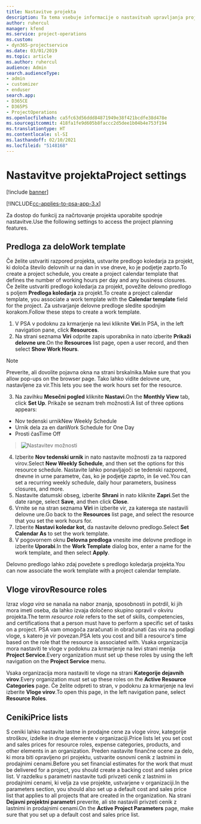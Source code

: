```yaml
---
title: Nastavitve projekta
description: Ta tema vsebuje informacije o nastavitvah upravljanja projektov.
author: ruhercul
manager: kfend
ms.service: project-operations
ms.custom:
- dyn365-projectservice
ms.date: 03/01/2019
ms.topic: article
ms.author: ruhercul
audience: Admin
search.audienceType:
- admin
- customizer
- enduser
search.app:
- D365CE
- D365PS
- ProjectOperations
ms.openlocfilehash: ca5fc63d56ddd84871949e38f421bcdfe38d478e
ms.sourcegitcommit: 418fa1fe9d605b8faccc2d5dee1b04b4e753f194
ms.translationtype: HT
ms.contentlocale: sl-SI
ms.lasthandoff: 02/10/2021
ms.locfileid: "5148168"
---
```

# <a name="project-settings"></a><span data-ttu-id="2231e-103">Nastavitve projekta</span><span class="sxs-lookup"><span data-stu-id="2231e-103">Project settings</span></span>

[!include [banner](../includes/psa-now-project-operations.md)]

[!INCLUDE[cc-applies-to-psa-app-3.x](../includes/cc-applies-to-psa-app-3x.md)]

<span data-ttu-id="2231e-104">Za dostop do funkcij za načrtovanje projekta uporabite spodnje nastavitve.</span><span class="sxs-lookup"><span data-stu-id="2231e-104">Use the following settings to access the project planning features.</span></span>

## <a name="work-template"></a><span data-ttu-id="2231e-105">Predloga za delo</span><span class="sxs-lookup"><span data-stu-id="2231e-105">Work template</span></span>

<span data-ttu-id="2231e-106">Če želite ustvariti razpored projekta, ustvarite predlogo koledarja za projekt, ki določa število delovnih ur na dan in vse dneve, ko je podjetje zaprto.</span><span class="sxs-lookup"><span data-stu-id="2231e-106">To create a project schedule, you create a project calendar template that defines the number of working hours per day and any business closures.</span></span> <span data-ttu-id="2231e-107">Če želite ustvariti predlogo koledarja za projekt, povežite delovno predlogo s poljem **Predloga koledarja** za projekt.</span><span class="sxs-lookup"><span data-stu-id="2231e-107">To create a project calendar template, you associate a work template with the **Calendar template** field for the project.</span></span> <span data-ttu-id="2231e-108">Za ustvarjanje delovne predloge sledite spodnjim korakom.</span><span class="sxs-lookup"><span data-stu-id="2231e-108">Follow these steps to create a work template.</span></span>

1. <span data-ttu-id="2231e-109">V PSA v podoknu za krmarjenje na levi kliknite **Viri**.</span><span class="sxs-lookup"><span data-stu-id="2231e-109">In PSA, in the left navigation pane, click **Resources**.</span></span> 
2. <span data-ttu-id="2231e-110">Na strani seznama **Viri** odprite zapis uporabnika in nato izberite **Prikaži delovne ure**.</span><span class="sxs-lookup"><span data-stu-id="2231e-110">On the **Resources** list page, open a user record, and then select **Show Work Hours**.</span></span>

  > [!NOTE]
  > <span data-ttu-id="2231e-111">Preverite, ali dovolite pojavna okna na strani brskalnika.</span><span class="sxs-lookup"><span data-stu-id="2231e-111">Make sure that you allow pop-ups on the browser page.</span></span> <span data-ttu-id="2231e-112">Tako lahko vidite delovne ure, nastavljene za vir.</span><span class="sxs-lookup"><span data-stu-id="2231e-112">This lets you see the work hours set for the resource.</span></span>
  
3. <span data-ttu-id="2231e-113">Na zavihku **Mesečni pogled** kliknite **Nastavi**.</span><span class="sxs-lookup"><span data-stu-id="2231e-113">On the **Monthly View** tab, click **Set Up**.</span></span> <span data-ttu-id="2231e-114">Prikaže se seznam treh možnosti:</span><span class="sxs-lookup"><span data-stu-id="2231e-114">A list of three options appears:</span></span> 

  - <span data-ttu-id="2231e-115">Nov tedenski urnik</span><span class="sxs-lookup"><span data-stu-id="2231e-115">New Weekly Schedule</span></span>
  - <span data-ttu-id="2231e-116">Urnik dela za en dan</span><span class="sxs-lookup"><span data-stu-id="2231e-116">Work Schedule for One Day</span></span>
  - <span data-ttu-id="2231e-117">Prosti čas</span><span class="sxs-lookup"><span data-stu-id="2231e-117">Time Off</span></span>

> ![Nastavitev možnosti](media/project-13.png)

4. <span data-ttu-id="2231e-119">Izberite **Nov tedenski urnik** in nato nastavite možnosti za ta razpored virov.</span><span class="sxs-lookup"><span data-stu-id="2231e-119">Select **New Weekly Schedule**, and then set the options for this resource schedule.</span></span> <span data-ttu-id="2231e-120">Nastavite lahko ponavljajoči se tedenski razpored, dnevne in urne parametre, čas, ko je podjetje zaprto, in še več.</span><span class="sxs-lookup"><span data-stu-id="2231e-120">You can set a recurring weekly schedule, daily hour parameters, business closures, and more.</span></span>
5. <span data-ttu-id="2231e-121">Nastavite datumski obseg, izberite **Shrani** in nato kliknite **Zapri**.</span><span class="sxs-lookup"><span data-stu-id="2231e-121">Set the date range, select **Save**, and then click **Close**.</span></span> 
6. <span data-ttu-id="2231e-122">Vrnite se na stran seznama **Viri** in izberite vir, za katerega ste nastavili delovne ure.</span><span class="sxs-lookup"><span data-stu-id="2231e-122">Go back to the **Resources** list page, and select the resource that you set the work hours for.</span></span> 
7. <span data-ttu-id="2231e-123">Izberite **Nastavi koledar kot**, da nastavite delovno predlogo.</span><span class="sxs-lookup"><span data-stu-id="2231e-123">Select **Set Calendar As** to set the work template.</span></span> 
8. <span data-ttu-id="2231e-124">V pogovornem oknu **Delovna predloga** vnesite ime delovne predloge in izberite **Uporabi**.</span><span class="sxs-lookup"><span data-stu-id="2231e-124">In the **Work Template** dialog box, enter a name for the work template, and then select **Apply**.</span></span> 

<span data-ttu-id="2231e-125">Delovno predlogo lahko zdaj povežete s predlogo koledarja projekta.</span><span class="sxs-lookup"><span data-stu-id="2231e-125">You can now associate the work template with a project calendar template.</span></span>

## <a name="resource-roles"></a><span data-ttu-id="2231e-126">Vloge virov</span><span class="sxs-lookup"><span data-stu-id="2231e-126">Resource roles</span></span>

<span data-ttu-id="2231e-127">Izraz *vloga vira* se nanaša na nabor znanja, sposobnosti in potrdil, ki jih mora imeti oseba, da lahko izvaja določeno skupino opravil v okviru projekta.</span><span class="sxs-lookup"><span data-stu-id="2231e-127">The term *resource role* refers to the set of skills, competencies, and certifications that a person must have to perform a specific set of tasks on a project.</span></span> <span data-ttu-id="2231e-128">PSA vam omogoča zaračunati in obračunati čas vira na podlagi vloge, s katero je vir povezan.</span><span class="sxs-lookup"><span data-stu-id="2231e-128">PSA lets you cost and bill a resource's time based on the role that the resource is associated with.</span></span> <span data-ttu-id="2231e-129">Vsaka organizacija mora nastaviti te vloge v podoknu za krmarjenje na levi strani menija **Project Service**.</span><span class="sxs-lookup"><span data-stu-id="2231e-129">Every organization must set up these roles by using the left navigation on the **Project Service** menu.</span></span>

<span data-ttu-id="2231e-130">Vsaka organizacija mora nastaviti te vloge na strani **Kategorije dejavnih virov**.</span><span class="sxs-lookup"><span data-stu-id="2231e-130">Every organization must set up these roles on the **Active Resource Categories** page.</span></span> <span data-ttu-id="2231e-131">Če želite odpreti to stran, v podoknu za krmarjenje na levi izberite **Vloge virov**.</span><span class="sxs-lookup"><span data-stu-id="2231e-131">To open this page, in the left navigation pane, select **Resource Roles**.</span></span>

## <a name="price-lists"></a><span data-ttu-id="2231e-132">Ceniki</span><span class="sxs-lookup"><span data-stu-id="2231e-132">Price lists</span></span>

<span data-ttu-id="2231e-133">S ceniki lahko nastavite lastne in prodajne cene za vloge virov, kategorije stroškov, izdelke in druge elemente v organizaciji.</span><span class="sxs-lookup"><span data-stu-id="2231e-133">Price lists let you set cost and sales prices for resource roles, expense categories, products, and other elements in an organization.</span></span> <span data-ttu-id="2231e-134">Preden nastavite finančne ocene za delo, ki mora biti opravljeno pri projektu, ustvarite osnovni cenik z lastnimi in prodajnimi cenami.</span><span class="sxs-lookup"><span data-stu-id="2231e-134">Before you set financial estimates for the work that must be delivered for a project, you should create a backing cost and sales price list.</span></span> <span data-ttu-id="2231e-135">V razdelku s parametri nastavite tudi privzeti cenik z lastnimi in prodajnimi cenami, ki velja za vse projekte, ustvarjene v organizaciji.</span><span class="sxs-lookup"><span data-stu-id="2231e-135">In the parameters section, you should also set up a default cost and sales price list that applies to all projects that are created in the organization.</span></span> <span data-ttu-id="2231e-136">Na strani **Dejavni projektni parametri** preverite, ali ste nastavili privzeti cenik z lastnimi in prodajnimi cenami.</span><span class="sxs-lookup"><span data-stu-id="2231e-136">On the **Active Project Parameters** page, make sure that you set up a default cost and sales price list.</span></span>
